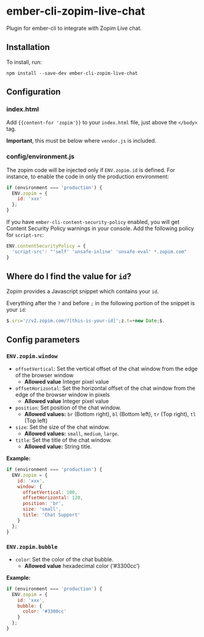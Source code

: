 # ember-cli-zopim-live-chat

Plugin for ember-cli to integrate with Zopim Live chat.

## Installation

To install, run:

```
npm install --save-dev ember-cli-zopim-live-chat
```

## Configuration

### index.html

Add `{{content-for 'zopim'}}` to your `index.html` file, just above the `</body>` tag.

**Important**, this must be below where `vendor.js` is included.

### config/environment.js

The zopim code will be injected only if `ENV.zopim.id` is defined. For instance, to enable the code in only the production environment:

```javascript
if (environment === 'production') {
  ENV.zopim = {
    id: 'xxx'
  };
}
```

If you have `ember-cli-content-security-policy` enabled, you will get Content Security Policy warnings in your console. Add the following policy for `script-src`:

```javascript
ENV.contentSecurityPolicy = {
  'script-src': "'self' 'unsafe-inline' 'unsafe-eval' *.zopim.com"
}
```

## Where do I find the value for `id`?

Zopim provides a Javascript snippet which contains your `id`.

Everything after the `?` and before `;` in the following portion of the snippet is your `id`:

```javascript
$.src='//v2.zopim.com/?[this-is-your-id]';z.t=+new Date;$.
```

## Config parameters

### `ENV.zopim.window`

* `offsetVertical`: Set the vertical offset of the chat window from the edge of the browser window
  * **Allowed value** Integer pixel value
* `offsetHorizontal`: Set the horizontal offset of the chat window from the edge of the browser window in pixels
  * **Allowed value** Integer pixel value
* `position`: Set position of the chat window.
  * **Allowed values:** `br` (Bottom right), `bl` (Bottom left), `tr` (Top right), `tl` (Top left)
* `size`: Set the size of the chat window.
  * **Allowed values:** `small`, `medium`, `large`.
* `title`: Set the title of the chat window.
  * **Allowed value:** String title.

**Example:**

```javascript
if (environment === 'production') {
  ENV.zopim = {
    id: 'xxx',
    window: {
      offsetVertical: 100,
      offsetHorizontal: 120,
      position: 'br',
      size: 'small',
      title: 'Chat Support'
    }
  };
}
```

### `ENV.zopim.bubble`

* `color`: Set the color of the chat bubble.
  * **Allowed value** hexadecimal color (‘#3300cc’)

**Example:**

```javascript
if (environment === 'production') {
  ENV.zopim = {
    id: 'xxx',
    bubble: {
      color: '#3300cc'
    }
  };
}
```
